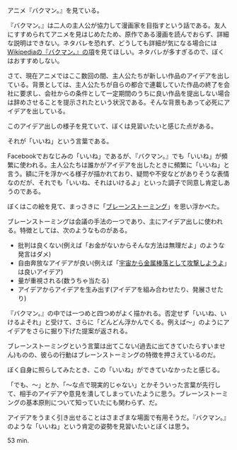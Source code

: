 アニメ『バクマン。』を見ている。

『バクマン。』は二人の主人公が協力して漫画家を目指すという話である。友人にすすめられてアニメを見はじめたため、原作である漫画を読んでおらず、詳細な説明はできない。ネタバレを恐れず、どうしても詳細が気になる場合には[Wikipediaの『バクマン。』の項][wikipedia-bakuman]を見てほしい。ネタバレが多すぎるので、ぼくはおすすめしない。

さて、現在アニメではここ数回の間、主人公たちが新しい作品のアイデアを出している。背景としては、主人公たちが自らの都合で連載していた作品の終了を会社に要求し、会社からの条件として一定期間のうちに良い作品を提出しない場合は辞めさせることを提示されたという状況である。そんな背景もあって必死にアイデアを出している。

このアイデア出しの様子を見ていて、ぼくは見習いたいと感じた点がある。

それが「いいね」という言葉である。

Facebookでおなじみの「いいね」であるが、『バクマン。』でも「いいね」が頻繁に使われる。主人公たちは誰かがアイデアを出したときに頻繁に「いいね」と言う。額に汗を浮かべる様子が描かれており、疑問や不安などがありそうな表情なのだが、それでも「いいね、それはいけるよ」といった調子で同意し肯定しあうのである。

ぼくはこの絵を見て、まっさきに「[ブレーンストーミング][wikipedia-brainstorming]」を思い浮かべた。

ブレーンストーミングは会議の手法の一つであり、主にアイデア出しに使われる。特徴としては、次のようなものがある。

- 批判は良くない(例えば「お金がないからそんな方法は無理だよ」のような発言はダメ)
- 自由奔放なアイデアが良い(例えば「[宇宙から金属棒落として攻撃しようよ](http://japanese.china.org.cn/politics/txt/2012-02/29/content_24764307.htm)」は良いアイデア)
- 量が重視される(数うちゃ当たる)
- アイデアからアイデアを生み出す(アイデアを組み合わせたり、発展させたり)

『バクマン。』の中では一つめと四つめがよく描かれる。否定せず「いいね、いけるよそれ」と受けて、さらに「どんどん浮かんでくる。例えば～」のようにアイデアをさらに掘り下げた提案が返される。

ブレーンストーミングという言葉は出てこない(過去に出てきていたらすいません)ものの、彼らの行動はブレーンストーミングの特徴を押さえているのだ。

ぼく自身に照らしてみたとき、この「いいね」ができていなかったと感じる。

「でも、～」とか、「～な点で現実的じゃない」とかそういった言葉が先行して、相手のアイデアや意見を潰してしまっていたように思う。ブレーンストーミングの基本原則について知っていたにも関わらず、だ。

アイデアをうまく引き出せることはさまざまな場面で有用そうだ。『バクマン。』のような「いいね」という肯定の姿勢を見習いたいとぼくは思う。

[wikipedia-bakuman]: http://ja.wikipedia.org/wiki/%E3%83%90%E3%82%AF%E3%83%9E%E3%83%B3%E3%80%82
[wikipedia-brainstorming]: http://ja.wikipedia.org/wiki/%E3%83%96%E3%83%AC%E3%82%A4%E3%83%B3%E3%82%B9%E3%83%88%E3%83%BC%E3%83%9F%E3%83%B3%E3%82%B0

53 min.
